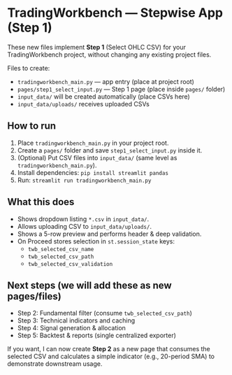 # TradingWorkbench — Stepwise App (Step 1)

These new files implement **Step 1** (Select OHLC CSV) for your TradingWorkbench project,
without changing any existing project files.

Files to create:
- `tradingworkbench_main.py` — app entry (place at project root)
- `pages/step1_select_input.py` — Step 1 page (place inside `pages/` folder)
- `input_data/` will be created automatically (place CSVs here)
- `input_data/uploads/` receives uploaded CSVs

## How to run

1. Place `tradingworkbench_main.py` in your project root.
2. Create a `pages/` folder and save `step1_select_input.py` inside it.
3. (Optional) Put CSV files into `input_data/` (same level as `tradingworkbench_main.py`).
4. Install dependencies: `pip install streamlit pandas`
5. Run: `streamlit run tradingworkbench_main.py`

## What this does
- Shows dropdown listing `*.csv` in `input_data/`.
- Allows uploading CSV to `input_data/uploads/`.
- Shows a 5-row preview and performs header & deep validation.
- On Proceed stores selection in `st.session_state` keys:
  - `twb_selected_csv_name`
  - `twb_selected_csv_path`
  - `twb_selected_csv_validation`

## Next steps (we will add these as new pages/files)
- Step 2: Fundamental filter (consume `twb_selected_csv_path`)
- Step 3: Technical indicators and caching
- Step 4: Signal generation & allocation
- Step 5: Backtest & reports (single centralized exporter)

If you want, I can now create **Step 2** as a new page that consumes the selected CSV and
calculates a simple indicator (e.g., 20-period SMA) to demonstrate downstream usage.
